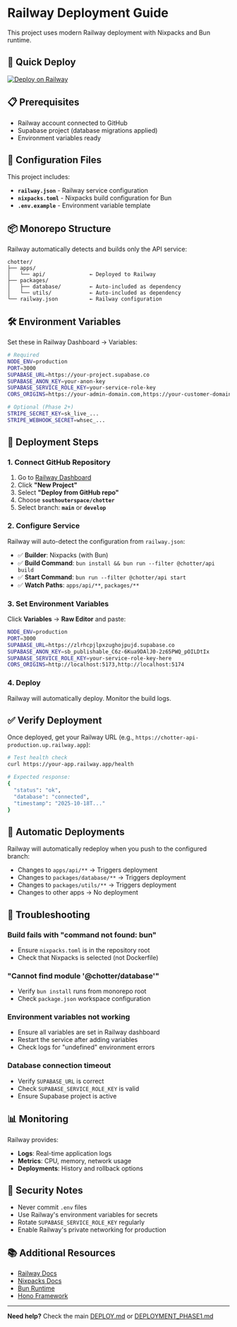 # Railway Deployment Guide

This project uses modern Railway deployment with Nixpacks and Bun runtime.

## 🚀 Quick Deploy

[![Deploy on Railway](https://railway.app/button.svg)](https://railway.app/new/template)

## 📋 Prerequisites

- Railway account connected to GitHub
- Supabase project (database migrations applied)
- Environment variables ready

## 🔧 Configuration Files

This project includes:

- **`railway.json`** - Railway service configuration
- **`nixpacks.toml`** - Nixpacks build configuration for Bun
- **`.env.example`** - Environment variable template

## 📦 Monorepo Structure

Railway automatically detects and builds only the API service:

```
chotter/
├── apps/
│   └── api/              ← Deployed to Railway
├── packages/
│   ├── database/         ← Auto-included as dependency
│   └── utils/            ← Auto-included as dependency
└── railway.json          ← Railway configuration
```

## 🛠️ Environment Variables

Set these in Railway Dashboard → Variables:

```bash
# Required
NODE_ENV=production
PORT=3000
SUPABASE_URL=https://your-project.supabase.co
SUPABASE_ANON_KEY=your-anon-key
SUPABASE_SERVICE_ROLE_KEY=your-service-role-key
CORS_ORIGINS=https://your-admin-domain.com,https://your-customer-domain.com

# Optional (Phase 2+)
STRIPE_SECRET_KEY=sk_live_...
STRIPE_WEBHOOK_SECRET=whsec_...
```

## 🎯 Deployment Steps

### 1. Connect GitHub Repository

1. Go to [Railway Dashboard](https://railway.app/dashboard)
2. Click **"New Project"**
3. Select **"Deploy from GitHub repo"**
4. Choose **`southouterspace/chotter`**
5. Select branch: **`main`** or **`develop`**

### 2. Configure Service

Railway will auto-detect the configuration from `railway.json`:

- ✅ **Builder**: Nixpacks (with Bun)
- ✅ **Build Command**: `bun install && bun run --filter @chotter/api build`
- ✅ **Start Command**: `bun run --filter @chotter/api start`
- ✅ **Watch Paths**: `apps/api/**`, `packages/**`

### 3. Set Environment Variables

Click **Variables** → **Raw Editor** and paste:

```bash
NODE_ENV=production
PORT=3000
SUPABASE_URL=https://zlrhcpjlpxzughojpujd.supabase.co
SUPABASE_ANON_KEY=sb_publishable_C6z-6Kua9DAlJ0-2z65PWQ_pOILDtIx
SUPABASE_SERVICE_ROLE_KEY=your-service-role-key-here
CORS_ORIGINS=http://localhost:5173,http://localhost:5174
```

### 4. Deploy

Railway will automatically deploy. Monitor the build logs.

## ✅ Verify Deployment

Once deployed, get your Railway URL (e.g., `https://chotter-api-production.up.railway.app`):

```bash
# Test health check
curl https://your-app.railway.app/health

# Expected response:
{
  "status": "ok",
  "database": "connected",
  "timestamp": "2025-10-18T..."
}
```

## 🔄 Automatic Deployments

Railway will automatically redeploy when you push to the configured branch:

- Changes to `apps/api/**` → Triggers deployment
- Changes to `packages/database/**` → Triggers deployment
- Changes to `packages/utils/**` → Triggers deployment
- Changes to other apps → No deployment

## 🐛 Troubleshooting

### Build fails with "command not found: bun"

- Ensure `nixpacks.toml` is in the repository root
- Check that Nixpacks is selected (not Dockerfile)

### "Cannot find module '@chotter/database'"

- Verify `bun install` runs from monorepo root
- Check `package.json` workspace configuration

### Environment variables not working

- Ensure all variables are set in Railway dashboard
- Restart the service after adding variables
- Check logs for "undefined" environment errors

### Database connection timeout

- Verify `SUPABASE_URL` is correct
- Check `SUPABASE_SERVICE_ROLE_KEY` is valid
- Ensure Supabase project is active

## 📊 Monitoring

Railway provides:

- **Logs**: Real-time application logs
- **Metrics**: CPU, memory, network usage
- **Deployments**: History and rollback options

## 🔐 Security Notes

- Never commit `.env` files
- Use Railway's environment variables for secrets
- Rotate `SUPABASE_SERVICE_ROLE_KEY` regularly
- Enable Railway's private networking for production

## 📚 Additional Resources

- [Railway Docs](https://docs.railway.app)
- [Nixpacks Docs](https://nixpacks.com)
- [Bun Runtime](https://bun.sh)
- [Hono Framework](https://hono.dev)

---

**Need help?** Check the main [DEPLOY.md](./DEPLOY.md) or [DEPLOYMENT_PHASE1.md](./docs/DEPLOYMENT_PHASE1.md)

